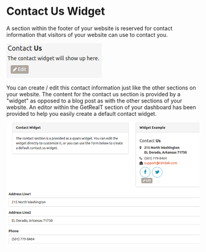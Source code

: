 ﻿
# Contact Us Widget

A section within the footer of your website is reserved for contact information that visitors of your website can use to contact you.  

![contact_us_empty.png](../img/screenshots/contact_us_empty.png "Empty Contact Us")

You can create / edit this contact information just like the other sections on your website.  The content for the contact us section is provided by a "widget" as opposed to a blog post as with the other sections of your website.  An editor within the GetRealT section of your dashboard has been provided to help you easily create a default contact widget.

![contact_editor.png](../img/screenshots/contact_editor.png "Contact Us Editor")
